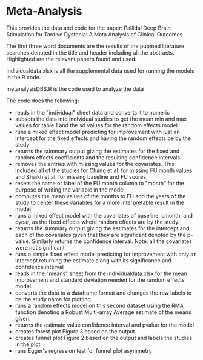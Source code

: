 # Meta-Analysis
This provides the data and code for the paper: Pallidal Deep Brain Stimulation for Tardive Dystonia: A Meta Analysis of Clinical Outcomes

The first three word documents are the results of the pubmed literature searches denoted in the title and header including all the abstracts. Highlighted are the relevant papers found and used.

individualdata.xlsx is all the supplemental data used for running the models in the R code.

metanalysisDBS.R is the code used to analyze the data 

The code does the following:
- reads in the "individual" sheet data and converts it to numeric
- subsets the data into individual studies to get the mean min and max values for table 1 and the sd values for the random effects model
- runs a mixed effect model predicting for improvement with just an intercept for the fixed effects and having the random effects be by the study
- returns the summary output giving the estimates for the fixed and random effects coefficients and the resulting confidence intervals
- removes the entries with missing values for the covariates. This included all of the studies for Chang et al. for missing FU month values and Shaikh et al. for missing baseline and FU scores.
- resets the name or label of the FU month column to "month" for the purpose of writing the variable in the model
- computes the mean values of the months to FU and the years of the study to center these variables for a more interpretable result in the model
- runs a mixed effect model with the covariates of baseline, cmonth, and cyear, as the fixed effects where random effects are by the study.
- returns the summary output giving the estimates for the intercept and each of the covariates given that they are significant denoted by the p-value. Similarly returns the confidence interval. Note: all the covariates were not significant
- runs a simple fixed effect model predicting for improvement with only an intercept returning the estimate along with its significance and confidence interval
- reads in the "means" sheet from the individualdata.xlsx for the mean improvement and standard deviation needed for the random effects model.
- converts the data to a dataframe format and changes the row labels to be the study name for plotting
- runs a random effects model on this second dataset using the RMA function denoting a Robust Multi-array Average estimate of the means given.
- returns the estimate value confidence interval and pvalue for the model
- creates forest plot Figure 3 based on the output 
- creates funnel plot Figure 2 based on the output and labels the studies in the plot
- runs Egger's regression test for funnel plot asymmetry 

